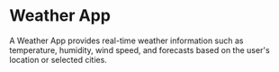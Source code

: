 # Weather App
A Weather App provides real-time weather information such as temperature, humidity, wind speed, and forecasts based on the user's location or selected cities.
